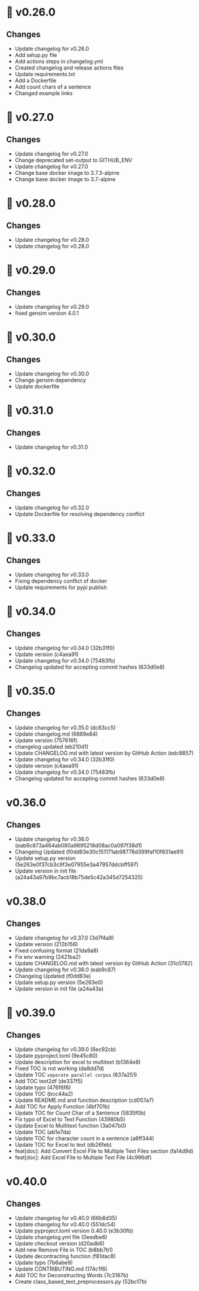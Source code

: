 # 🔖 v0.26.0

## Changes

-   Update changelog for v0.26.0
-   Add setup.py file
-   Add actions steps in changelog.yml
-   Created changelog and release actions files
-   Update requirements.txt
-   Add a Dockerfile
-   Add count chars of a sentence
-   Changed example links

# 🔖 v0.27.0

## Changes

-   Update changelog for v0.27.0
-   Change deprecated set-output to GITHUB_ENV
-   Update changelog for v0.27.0
-   Change base docker image to 3.7.3-alpine
-   Change base docker image to 3.7-alpine

# 🔖 v0.28.0

## Changes

-   Update changelog for v0.28.0
-   Update changelog for v0.28.0

# 🔖 v0.29.0

## Changes

-   Update changelog for v0.29.0
-   fixed gensim version 4.0.1

# 🔖 v0.30.0

## Changes

-   Update changelog for v0.30.0
-   Change gensim dependency
-   Update dockerfile

# 🔖 v0.31.0

## Changes

-   Update changelog for v0.31.0

# 🔖 v0.32.0

## Changes

-   Update changelog for v0.32.0
-   Update Dockerfile for resolving dependency conflict

# 🔖 v0.33.0

## Changes

-   Update changelog for v0.33.0
-   Fixing dependency conflict of docker
-   Update requirements for pypi publish

# 🔖 v0.34.0

## Changes

-   Update changelog for v0.34.0 (32b31f0)
-   Update version (c4aea91)
-   Update changelog for v0.34.0 (75483fb)
-   Changelog updated for accepting commit hashes (633d0e8)

# 🔖 v0.35.0

## Changes

-   Update changelog for v0.35.0 (dc83cc5)
-   Update changelog.md (6889e84)
-   Update version (757616f)
-   changelog updated (eb210d1)
-   Update CHANGELOG.md with latest version by GitHub Action (edc8857)
-   Update changelog for v0.34.0 (32b31f0)
-   Update version (c4aea91)
-   Update changelog for v0.34.0 (75483fb)
-   Changelog updated for accepting commit hashes (633d0e8)

# v0.36.0

## Changes

-   Update changelog for v0.36.0 (eab9c873a464ab080a9895218d08ac0a097f38d1)
-   Changelog Updated (f0dd83e30c151171ab98778d399faf10f831ae91)
-   Update setup.py version (5e263e0f37cb3c9f3e07955e3a47957ddcbff597)
-   Update version in init file (a24a43a97b9bc7acb18b75de5c42a345d7254325)

# v0.38.0

## Changes

-   Update changelog for v0.37.0 (3d7f4a9)
-   Update version (212b156)
-   Fixed confusing format (21da9a9)
-   Fix env warning (2421ba2)
-   Update CHANGELOG.md with latest version by GitHub Action (31c0782)
-   Update changelog for v0.36.0 (eab9c87)
-   Changelog Updated (f0dd83e)
-   Update setup.py version (5e263e0)
-   Update version in init file (a24a43a)

# 🔖 v0.39.0

## Changes

- Update changelog for v0.39.0 (6ec92cb)
- Update pyproject.toml (9e45c80)
- Update description for excel to multitext (b1364e8)
- Fixed TOC is not working (da8dd7d)
- Update TOC `separate parallel corpus` (837a251)
- Add TOC text2df (de337f5)
- Update typo (476f6f6)
- Update TOC (bcc44a2)
- Update README.md and function description (cd057a7)
- Add TOC for Apply Function (4bf701b)
- Update TOC for Count Char of a Sentence (5835f0b)
- Fix typo of Excel to Text Function (43980b5)
- Update Excel to Multitext function (3a047b0)
- Update TOC (ab1e7da)
- Update TOC for character count in a sentence (a8ff344)
- Update TOC for Excel to text (db26feb)
- feat[doc]: Add Convert Excel File to Multiple Text Files section (fa14d9d)
- feat[doc]: Add Excel File to Multiple Text File (4c996df)
# v0.40.0
## Changes
- Update changelog for v0.40.0 (66b8d35)
- Update changelog for v0.40.0 (551dc54)
- Update pyproject.toml version 0.40.0 (e3b30fb)
- Update changelog.yml file (0eedbe6)
- Update checkout version (d20adb6)
- Add new Remove File in TOC (b8bb7b1)
- Update decontracting function (f81dac8)
- Update typo (7b6abe9)
- Update CONTRIBUTING.md (174c1f6)
- Add TOC for Deconstructing Words (7c3167b)
- Create class_based_text_preprocessors.py (52bc17b)
